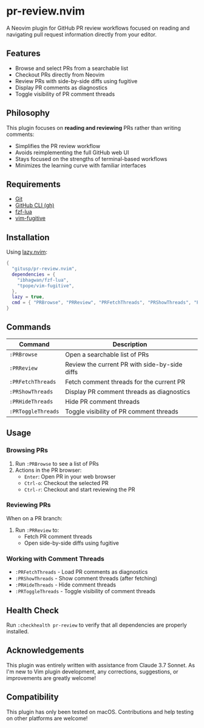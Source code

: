 pr-review.nvim
===

A Neovim plugin for GitHub PR review workflows focused on reading and navigating pull request information directly from your editor.

## Features

- Browse and select PRs from a searchable list
- Checkout PRs directly from Neovim
- Review PRs with side-by-side diffs using fugitive
- Display PR comments as diagnostics
- Toggle visibility of PR comment threads

## Philosophy

This plugin focuses on **reading and reviewing** PRs rather than writing comments:

- Simplifies the PR review workflow
- Avoids reimplementing the full GitHub web UI
- Stays focused on the strengths of terminal-based workflows
- Minimizes the learning curve with familiar interfaces

## Requirements

- [Git](https://git-scm.com/)
- [GitHub CLI (gh)](https://cli.github.com/)
- [fzf-lua](https://github.com/ibhagwan/fzf-lua)
- [vim-fugitive](https://github.com/tpope/vim-fugitive)

## Installation

Using [lazy.nvim](https://github.com/folke/lazy.nvim):

```lua
{
  "gitusp/pr-review.nvim",
  dependencies = {
    "ibhagwan/fzf-lua",
    "tpope/vim-fugitive",
  },
  lazy = true,
  cmd = { "PRBrowse", "PRReview", "PRFetchThreads", "PRShowThreads", "PRHideThreads", "PRToggleThreads" },
}
```

## Commands

| Command | Description |
|---------|-------------|
| `:PRBrowse` | Open a searchable list of PRs |
| `:PRReview` | Review the current PR with side-by-side diffs |
| `:PRFetchThreads` | Fetch comment threads for the current PR |
| `:PRShowThreads` | Display PR comment threads as diagnostics |
| `:PRHideThreads` | Hide PR comment threads |
| `:PRToggleThreads` | Toggle visibility of PR comment threads |

## Usage

### Browsing PRs

1. Run `:PRBrowse` to see a list of PRs
2. Actions in the PR browser:
   - `Enter`: Open PR in your web browser
   - `Ctrl-o`: Checkout the selected PR
   - `Ctrl-r`: Checkout and start reviewing the PR

### Reviewing PRs

When on a PR branch:

1. Run `:PRReview` to:
   - Fetch PR comment threads
   - Open side-by-side diffs using fugitive

### Working with Comment Threads

- `:PRFetchThreads` - Load PR comments as diagnostics
- `:PRShowThreads` - Show comment threads (after fetching)
- `:PRHideThreads` - Hide comment threads
- `:PRToggleThreads` - Toggle visibility of comment threads

## Health Check

Run `:checkhealth pr-review` to verify that all dependencies are properly installed.

## Acknowledgements

This plugin was entirely written with assistance from Claude 3.7 Sonnet. As I'm new to Vim plugin development, any corrections, suggestions, or improvements are greatly welcome!

## Compatibility

This plugin has only been tested on macOS. Contributions and help testing on other platforms are welcome!
